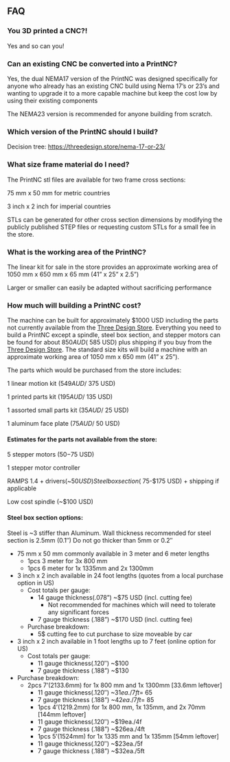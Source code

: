 ## FAQ
### You 3D printed a CNC?!
Yes and so can you!

### Can an existing CNC be converted into a PrintNC?
Yes, the dual NEMA17 version of the PrintNC was designed specifically for anyone who already has an existing CNC build using Nema 17’s or 23’s and wanting to upgrade it to a more capable machine but keep the cost low by using their existing components

The NEMA23 version is recommended for anyone building from scratch.

### Which version of the PrintNC should I build?
Decision tree: https://threedesign.store/nema-17-or-23/

### What size frame material do I need?
The PrintNC stl files are available for two frame cross sections:

75 mm x 50 mm for metric countries

3 inch x 2 inch for imperial countries

STLs can be generated for other cross section dimensions by modifying the publicly published STEP files or requesting custom STLs for a small fee in the store.

### What is the working area of the PrintNC?
The linear kit for sale in the store provides an approximate working area of 1050 mm x 650 mm x 65 mm (41” x 25” x 2.5”)

Larger or smaller can easily be adapted without sacrificing performance

### How much will building a PrintNC cost?
The machine can be built for approximately $1000 USD including the parts not currently available from the [Three Design Store](https://threedesign.store/store/). Everything you need to build a PrintNC except a spindle, steel box section, and stepper motors can be found for about $850 AUD(~$585 USD) plus shipping if you buy from the [Three Design Store](https://threedesign.store/store/). The standard size kits will build a machine with an approximate working area of 1050 mm x 650 mm (41” x 25”).

The parts which would be purchased from the store includes:

1 linear motion kit ($549 AUD/~$375 USD)

1 printed parts kit ($195 AUD/~$135 USD)

1 assorted small parts kit ($35 AUD/ ~$25 USD)

1 aluminum face plate ($75 AUD/~$50 USD)

#### Estimates for the parts not available from the store:
5 stepper motors ($50-$75 USD)

1 stepper motor controller

RAMPS 1.4 + drivers(~$50 USD)
Steel box section (~$75-$175 USD) + shipping if applicable

Low cost spindle (~$100 USD)

#### Steel box section options:

Steel is ~3 stiffer than Aluminum. Wall thickness recommended for steel section is 2.5mm (0.1″) Do not go thicker than 5mm or 0.2″

* 75 mm x 50 mm commonly available in 3 meter and 6 meter lengths
  * 1pcs 3 meter for 3x 800 mm
  * 1pcs 6 meter for 1x 1335mm and 2x 1300mm
* 3 inch x 2 inch available in 24 foot lengths (quotes from a local purchase option in US)
  * Cost totals per gauge:
    * 14 gauge thickness(.078”) ~$75 USD (incl. cutting fee)
      * Not recommended for machines which will need to tolerate any significant forces
    * 7 gauge thickness (.188”) ~$170 USD (incl. cutting fee)
  * Purchase breakdown:
    * 5$ cutting fee to cut purchase to size moveable by car
* 3 inch x 2 inch available in 1 foot lengths up to 7 feet (online option for US)
  * Cost totals per gauge:
    * 11 gauge thickness(.120″)  ~$100
    * 7 gauge thickness (.188”) ~$130
* Purchase breakdown:
  * 2pcs 7’(2133.6mm) for 1x 800 mm and 1x 1300mm [33.6mm leftover]
    * 11 gauge thickness(.120″) ~$31ea./7ft = ~$65
    * 7 gauge thickness (.188”) ~$42ea./7ft = ~$85
    * 1pcs 4’(1219.2mm) for 1x 800 mm, 1x 135mm, and 2x 70mm [144mm leftover]
    * 11 gauge thickness(.120″) ~$19ea./4f
    * 7 gauge thickness (.188”) ~$26ea./4ft
    * 1pcs 5’(1524mm) for 1x 1335 mm and 1x 135mm [54mm leftover]
    * 11 gauge thickness(.120″) ~$23ea./5f
    * 7 gauge thickness (.188”) ~$32ea./5ft
